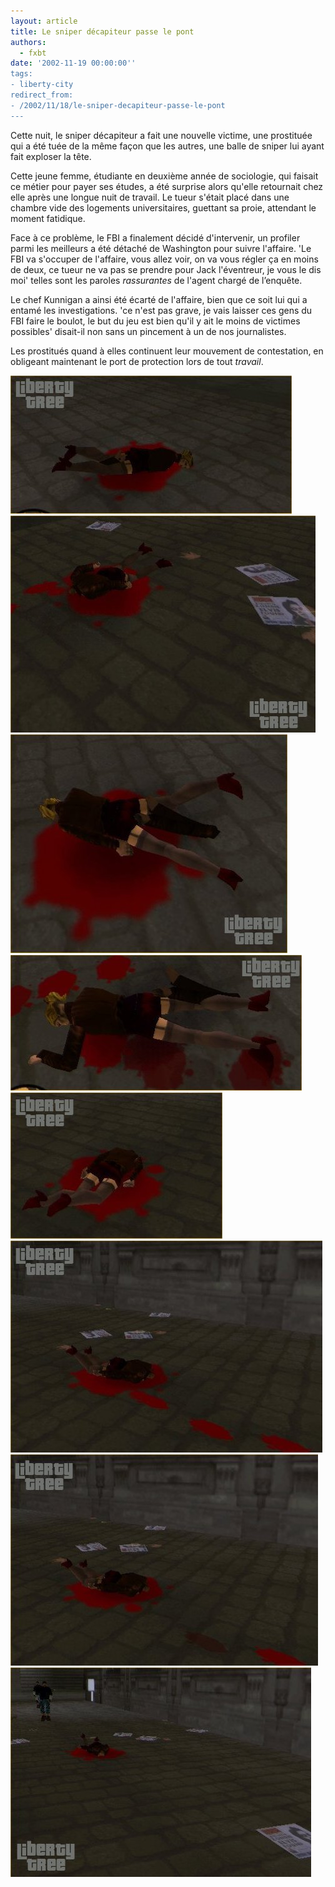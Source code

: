 ```yaml
---
layout: article
title: Le sniper décapiteur passe le pont
authors:
  - fxbt
date: '2002-11-19 00:00:00''
tags:
- liberty-city
redirect_from:
- /2002/11/18/le-sniper-decapiteur-passe-le-pont
---
```


Cette nuit, le sniper décapiteur a fait une nouvelle victime, une prostituée qui a été tuée de la même façon que les autres, une balle de sniper lui ayant fait exploser la tête.

Cette jeune femme, étudiante en deuxième année de sociologie, qui faisait ce métier pour payer ses études, a été surprise alors qu'elle retournait chez elle après une longue nuit de travail. Le tueur s'était placé dans une chambre vide des logements universitaires, guettant sa proie, attendant le moment fatidique.

Face à ce problème, le FBI a finalement décidé d'intervenir, un profiler parmi les meilleurs a été détaché de Washington pour suivre l'affaire. 'Le FBI va s'occuper de l'affaire, vous allez voir, on va vous régler ça en moins de deux, ce tueur ne va pas se prendre pour Jack l'éventreur, je vous le dis moi' telles sont les paroles _rassurantes_ de l'agent chargé de l’enquête.

Le chef Kunnigan a ainsi été écarté de l'affaire, bien que ce soit lui qui a entamé les investigations. 'ce n'est pas grave, je vais laisser ces gens du FBI faire le boulot, le but du jeu est bien qu'il y ait le moins de victimes possibles' disait-il non sans un pincement à un de nos journalistes.

Les prostitués quand à elles continuent leur mouvement de contestation, en obligeant maintenant le port de protection lors de tout _travail_.

![](/content/images/2016/06/staunton_a_6.jpg)
![](/content/images/2016/06/staunton_a_5.jpg)
![](/content/images/2016/06/staunton_a_7.jpg)
![](/content/images/2016/06/staunton_a_8.jpg)
![](/content/images/2016/06/staunton_a_1.jpg)
![](/content/images/2016/06/staunton_a_2.jpg)
![](/content/images/2016/06/staunton_a_3.jpg)
![](/content/images/2016/06/staunton_a_4.jpg)